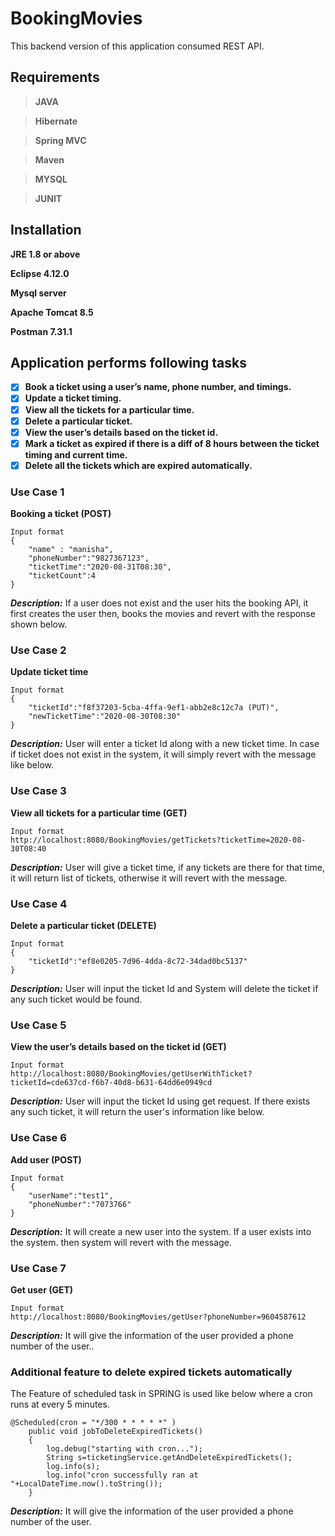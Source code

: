 # BookingMovies
  This backend version of this application consumed REST API.
## Requirements

>**JAVA**

>**Hibernate**

>**Spring MVC**

>**Maven**

>**MYSQL**

>**JUNIT**

## Installation
**JRE 1.8 or above**

**Eclipse 4.12.0**

**Mysql server**

**Apache Tomcat 8.5**

**Postman 7.31.1** 


## Application performs following tasks

- [x] **Book a ticket using a user’s name, phone number, and timings.**
- [x] **Update a ticket timing.**
- [x] **View all the tickets for a particular time.**
- [x] **Delete a particular ticket.**
- [x] **View the user’s details based on the ticket id.**
- [x] **Mark a ticket as expired if there is a diff of 8 hours between the ticket timing and current time.**
- [x] **Delete all the tickets which are expired automatically.**

### Use Case 1 
**Booking a ticket (POST)**
```
Input format
{
	"name" : "manisha",
	"phoneNumber":"9827367123",
	"ticketTime":"2020-08-31T08:30",
	"ticketCount":4
}
```
***Description:*** If a user does not exist and the user hits the booking API, it first creates the user then, books the movies and revert with the response shown below. 


### Use Case 2
**Update ticket time**
```
Input format
{
	"ticketId":"f8f37203-5cba-4ffa-9ef1-abb2e8c12c7a (PUT)",
	"newTicketTime":"2020-08-30T08:30"
}
```
***Description:*** User will enter a ticket Id along with a new ticket time. In case if ticket does not exist in the system, it will simply revert with the message like below.

### Use Case 3
**View all  tickets for a particular time (GET)**
```
Input format
http://localhost:8080/BookingMovies/getTickets?ticketTime=2020-08-30T08:40
```
***Description:*** User will give a ticket time, if any tickets are there for that time, it will return list of tickets, otherwise it will revert with the message.  


### Use Case 4
**Delete a particular ticket (DELETE)**
```
Input format
{
	"ticketId":"ef8e0205-7d96-4dda-8c72-34dad0bc5137"
}
```
***Description:*** User will input the ticket Id and System will delete the ticket if any such ticket would be found.



### Use Case 5
**View the user’s details based on the ticket id (GET)**
```
Input format
http://localhost:8080/BookingMovies/getUserWithTicket?ticketId=cde637cd-f6b7-40d8-b631-64dd6e0949cd
```
***Description:*** User will input the ticket Id using get request. If there exists any such ticket, it will return the user's information like below. 




### Use Case 6
**Add user (POST)**
```
Input format
{
	"userName":"test1",
	"phoneNumber":"7073766"
}
```
***Description:*** It will create a new user into the system. If a user exists into the system. then system will revert with the message. 




### Use Case 7
**Get user (GET)**
```
Input format
http://localhost:8080/BookingMovies/getUser?phoneNumber=9604587612
```
***Description:*** It will give the information of the user provided a phone number of the user..

### Additional feature to delete expired tickets automatically

  The Feature of scheduled task in SPRING is used like below where a cron runs at every 5 minutes.

```
@Scheduled(cron = "*/300 * * * * *" )
	public void jobToDeleteExpiredTickets()
	{
		log.debug("starting with cron...");
		String s=ticketingService.getAndDeleteExpiredTickets();
		log.info(s);
		log.info("cron successfully ran at "+LocalDateTime.now().toString());
	}
```
***Description:*** It will give the information of the user provided a phone number of the user.
